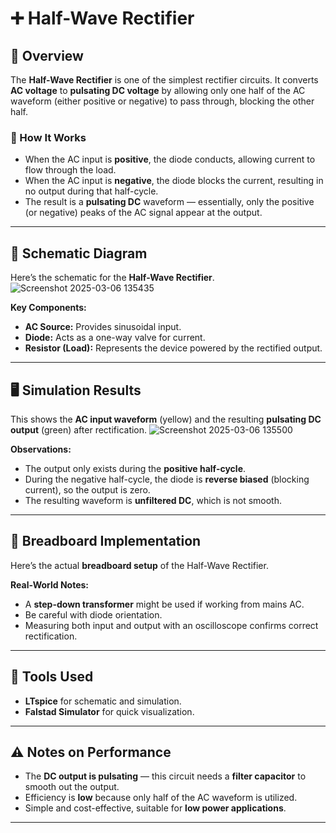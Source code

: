 # ➕ Half-Wave Rectifier

## 🔎 Overview

The **Half-Wave Rectifier** is one of the simplest rectifier circuits. It converts **AC voltage** to **pulsating DC voltage** by allowing only one half of the AC waveform (either positive or negative) to pass through, blocking the other half.

### 🔧 How It Works
- When the AC input is **positive**, the diode conducts, allowing current to flow through the load.
- When the AC input is **negative**, the diode blocks the current, resulting in no output during that half-cycle.
- The result is a **pulsating DC** waveform — essentially, only the positive (or negative) peaks of the AC signal appear at the output.

---

## 📐 Schematic Diagram

Here’s the schematic for the **Half-Wave Rectifier**.
![Screenshot 2025-03-06 135435](https://github.com/user-attachments/assets/c7af1ecc-f756-4089-9386-110fc416e95d)


**Key Components:**
- **AC Source:** Provides sinusoidal input.
- **Diode:** Acts as a one-way valve for current.
- **Resistor (Load):** Represents the device powered by the rectified output.

---

## 🖥️ Simulation Results

This shows the **AC input waveform** (yellow) and the resulting **pulsating DC output** (green) after rectification.
![Screenshot 2025-03-06 135500](https://github.com/user-attachments/assets/b0535d35-4c91-4541-824c-54fd5b192c6e)


**Observations:**
- The output only exists during the **positive half-cycle**.
- During the negative half-cycle, the diode is **reverse biased** (blocking current), so the output is zero.
- The resulting waveform is **unfiltered DC**, which is not smooth.

---

## 🔧 Breadboard Implementation

Here’s the actual **breadboard setup** of the Half-Wave Rectifier.


**Real-World Notes:**
- A **step-down transformer** might be used if working from mains AC.
- Be careful with diode orientation.
- Measuring both input and output with an oscilloscope confirms correct rectification.

---


## 🧰 Tools Used

- **LTspice** for schematic and simulation.
- **Falstad Simulator** for quick visualization.

---

## ⚠️ Notes on Performance

- The **DC output is pulsating** — this circuit needs a **filter capacitor** to smooth out the output.
- Efficiency is **low** because only half of the AC waveform is utilized.
- Simple and cost-effective, suitable for **low power applications**.

---



